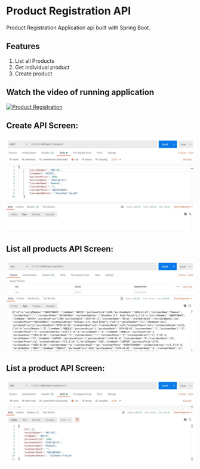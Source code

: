 # Product Registration API
Product Registration Application api built with Spring Boot.
## Features
1. List all Products
2. Get individual product
3. Create product

## Watch the video of running application

[![Product Registration](https://img.youtube.com/vi/lfGLBNpBX5o/0.jpg)](https://youtu.be/lfGLBNpBX5o "Product Registration")

## **Create API Screen:**
   ![Create Api request](post_request.jpg "Create Api request")
   
## **List all products API Screen:**
   ![List products](get_request.jpg "List products")

## **List a product API Screen:**
   ![List a product](get_request-1.jpg "List a product")
      

